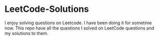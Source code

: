 # LeetCode-Solutions
I enjoy solving questions on Leetcode. I have been doing it for sometime now.
This repo have all the questions I solved on LeetCode questions and my solutions to them.
